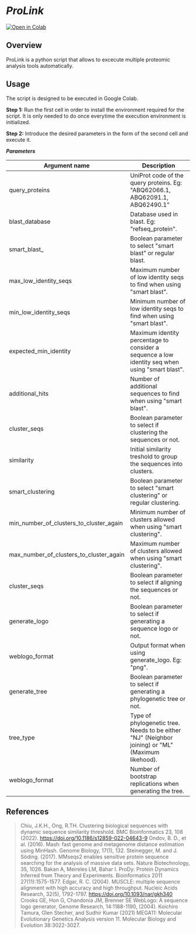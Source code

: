 # ***ProLink*** 

[![Open in Colab](https://colab.research.google.com/assets/colab-badge.svg)](https://colab.research.google.com/drive/1EhX_gO05Fmn_-ikvEkz90rf9S9p0imtp?usp=sharing)

## Overview
ProLink is a python script that allows to excecute multiple proteomic analysis tools automatically.

## Usage
The script is designed to be executed in Google Colab.

**Step 1:** Run the first cell in order to install the environment required for the script. It is only needed to do once everytime the execution environment is initialized. 

**Step 2:** Introduce the desired parameters in the form of the second cell and execute it.

***Parameters***

| Argument name                             | Description                                                |
| ----------------------------------------- | ---------------------------------------------------------- |
| query_proteins                            | UniProt code of the query proteins. Eg: "ABQ62066.1, ABQ62091.1, ABQ62490.1"|
| blast_database                            | Database used in blast. Eg: "refseq_protein".              |
| smart_blast_                              | Boolean parameter to select "smart blast" or regular blast.|
| max_low_identity_seqs                     | Maximum number of low identity seqs to find when using "smart blast".|
| min_low_identity_seqs                     | Minimum number of low identity seqs to find when using "smart blast".|
| expected_min_identity                     | Maximum identity percentage to consider a sequence a low identity seq when using "smart blast".|
| additional_hits                           | Number of additional sequences to find when using "smart blast".|
| cluster_seqs                              | Boolean parameter to select if clustering the sequences or not.|
| similarity                                | Initial similarity treshold to group the sequences into clusters.|
| smart_clustering                          | Boolean parameter to select "smart clustering" or regular clustering.|
| min_number_of_clusters_to_cluster_again   | Minimum number of clusters allowed when using "smart clustering".|
| max_number_of_clusters_to_cluster_again   | Maximum number of clusters allowed when using "smart clustering".|
| cluster_seqs                              | Boolean parameter to select if aligning the sequences or not.|
| generate_logo                             | Boolean parameter to select if generating a sequence logo or not.|
| weblogo_format                            | Output format when using generate_logo. Eg: "png".|
| generate_tree                             | Boolean parameter to select if generating a phylogenetic tree or not.|
| tree_type                                 | Type of phylogenetic tree. Needs to be either "NJ" (Neighbor joining) or "ML" (Maximum likehood).|
| weblogo_format                            | Number of bootstrap replications when generating the tree.|


## References
> Chiu, J.K.H., Ong, R.TH. Clustering biological sequences with dynamic sequence similarity threshold. BMC Bioinformatics 23, 108 (2022). https://doi.org/10.1186/s12859-022-04643-9
> Ondov, B. D., et al. (2016). Mash: fast genome and metagenome distance estimation using MinHash. Genome Biology, 17(1), 132.
> Steinegger, M. and J. Söding. (2017). MMseqs2 enables sensitive protein sequence searching for the analysis of massive data sets. Nature Biotechnology, 35, 1026.
> Bakan A, Meireles LM, Bahar I. ProDy: Protein Dynamics Inferred from Theory and Experiments. Bioinformatics 2011 27(11):1575-1577.
> Edgar, R. C. (2004). MUSCLE: multiple sequence alignment with high accuracy and high throughput. Nucleic Acids Research, 32(5), 1792-1797. https://doi.org/10.1093/nar/gkh340
> Crooks GE, Hon G, Chandonia JM, Brenner SE WebLogo: A sequence logo generator, Genome Research, 14:1188-1190, (2004).
> Koichiro Tamura, Glen Stecher, and Sudhir Kumar (2021) MEGA11: Molecular Evolutionary Genetics Analysis version 11. Molecular Biology and Evolution 38:3022-3027.
